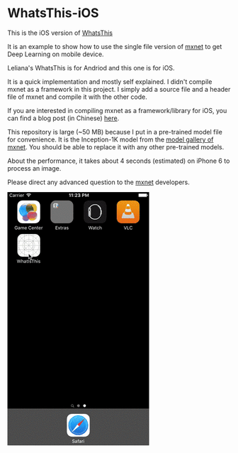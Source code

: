 # WhatsThis-iOS

This is the iOS version of [WhatsThis](https://github.com/Leliana/WhatsThis)

It is an example to show how to use the single file version of [mxnet](https://github.com/dmlc/mxnet) to get Deep Learning on mobile device.

Leliana's WhatsThis is for Andriod and this one is for iOS.

It is a quick implementation and mostly self explained. 
I didn't compile mxnet as a framework in this project. I simply add a source file and a header file of mxnet and compile it with the other code.

If you are interested in compiling mxnet as a framework/library for iOS, you can find a blog post (in Chinese) [here](http://www.liuxiao.org/2015/12/ios-mxnet-的-ios-版本编译/).

This repository is large (~50 MB) because I put in a pre-trained model file for convenience. It is the Inception-1K model from the [model gallery of mxnet](http://mxnet.readthedocs.org/en/latest/pretrained.html). You should be able to replace it with any other pre-trained models. 

About the performance, it takes about 4 seconds (estimated) on iPhone 6 to process an image.

Please direct any advanced question to the [mxnet](https://github.com/dmlc/mxnet) developers.

![](gif/demo.gif)


